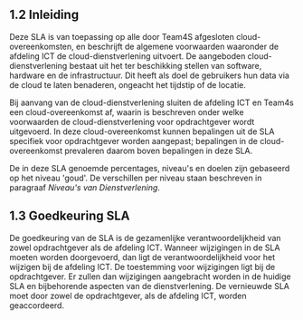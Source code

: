 ## 1.2 Inleiding

Deze SLA is van toepassing op alle door Team4S afgesloten cloud-overeenkomsten, en beschrijft de algemene voorwaarden waaronder de afdeling ICT de cloud-dienstverlening uitvoert. De aangeboden cloud-dienstverlening bestaat uit het ter beschikking stellen van software, hardware en de infrastructuur. Dit heeft als doel de gebruikers hun data via de cloud te laten benaderen, ongeacht het tijdstip of de locatie.

Bij aanvang van de cloud-dienstverlening sluiten de afdeling ICT en Team4s een cloud-overeenkomst af, waarin is beschreven onder welke voorwaarden de cloud-dienstverlening voor opdrachtgever wordt uitgevoerd. In deze cloud-overeenkomst kunnen bepalingen uit de SLA specifiek voor opdrachtgever worden aangepast; bepalingen in de cloud-overeenkomst prevaleren daarom boven bepalingen in deze SLA.

De in deze SLA genoemde percentages, niveau's en doelen zijn gebaseerd op het niveau 'goud'. De verschillen per niveau staan beschreven in paragraaf _Niveau's van Dienstverlening_.

## 1.3 Goedkeuring SLA

De goedkeuring van de SLA is de gezamenlijke verantwoordelijkheid van zowel opdrachtgever als de afdeling ICT. Wanneer wijzigingen in de SLA moeten worden doorgevoerd, dan ligt de verantwoordelijkheid voor het wijzigen bij de afdeling ICT. De toestemming voor wijzigingen ligt bij de opdrachtgever. Er zullen dan wijzigingen aangebracht worden in de huidige SLA en bijbehorende aspecten van de dienstverlening. De vernieuwde SLA moet door zowel de opdrachtgever, als de afdeling ICT, worden geaccordeerd.
